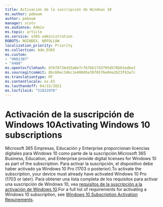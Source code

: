 ```yaml
---
title: Activación de la suscripción de Windows 10
ms.author: pebaum
author: pebaum
manager: scotv
ms.audience: Admin
ms.topic: article
ms.service: o365-administration
ROBOTS: NOINDEX, NOFOLLOW
localization_priority: Priority
ms.collection: Adm_O365
ms.custom:
- "9002307"
- "4480"
ms.openlocfilehash: 87bf872bd35a0e7cf67bb1fd3795d578b63adbe2
ms.sourcegitcommit: 8bc60ec34bc1e40685e3976576e04a2623f63a7c
ms.translationtype: HT
ms.contentlocale: es-ES
ms.lasthandoff: 04/15/2021
ms.locfileid: "51822976"
---
```

# <a name="activating-windows-10-subscriptions"></a><span data-ttu-id="47aeb-102">Activación de la suscripción de Windows 10</span><span class="sxs-lookup"><span data-stu-id="47aeb-102">Activating Windows 10 subscriptions</span></span>

<span data-ttu-id="47aeb-103">Microsoft 365 Empresas, Educación y Enterprise proporcionan licencias digitales para Windows 10 como parte de la suscripción.</span><span class="sxs-lookup"><span data-stu-id="47aeb-103">Microsoft 365 Business, Education, and Enterprise provide digital licenses for Windows 10 as part of the subscription.</span></span> <span data-ttu-id="47aeb-104">Para activar la suscripción, el dispositivo debe haber activado ya Windows 10 Pro (1703 o posterior).</span><span class="sxs-lookup"><span data-stu-id="47aeb-104">To activate the subscription, your device must already have activated Windows 10 Pro (1703 or later).</span></span> <span data-ttu-id="47aeb-105">Para obtener una lista completa de los requisitos para activar una suscripción de Windows 10, vea [requisitos de la suscripción a la activación de Windows 10](https://docs.microsoft.com/windows/deployment/windows-10-subscription-activation#requirements).</span><span class="sxs-lookup"><span data-stu-id="47aeb-105">For a full list of requirements for activating a Windows 10 subscription, see [Windows 10 Subscription Activation Requirements](https://docs.microsoft.com/windows/deployment/windows-10-subscription-activation#requirements).</span></span>
